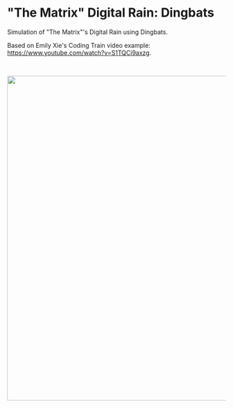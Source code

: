 # "The Matrix" Digital Rain: Dingbats

Simulation of "The Matrix"'s Digital Rain using Dingbats.

Based on Emily Xie's Coding Train video example: https://www.youtube.com/watch?v=S1TQCi9axzg.

</br>
<p align="center">
  <img src="images/screenShot.png" width="750px"/>
</p>
